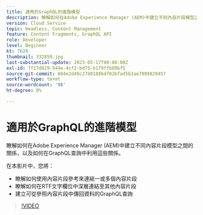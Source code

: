 ```yaml
---
title: 適用於GraphQL的進階模型
description: 瞭解如何在Adobe Experience Manager (AEM)中建立不同內容片段模型之間的關係，以及如何在GraphQL查詢中利用這些關係。
version: Cloud Service
topic: Headless, Content Management
feature: Content Fragments, GraphQL API
role: Developer
level: Beginner
kt: 7620
thumbnail: 332859.jpg
last-substantial-update: 2023-05-17T00:00:00Z
exl-id: 7f17d829-544e-4cf2-bd75-b179ffb89bf5
source-git-commit: 084e2d49c2790188b4f02bfad5b3ae7099820457
workflow-type: tm+mt
source-wordcount: '98'
ht-degree: 0%

---
```


# 適用於GraphQL的進階模型

瞭解如何在Adobe Experience Manager (AEM)中建立不同內容片段模型之間的關係，以及如何在GraphQL查詢中利用這些關係。

在本影片中，您將：

+ 瞭解如何使用內容片段參考來連結一或多個內容片段
+ 瞭解如何在RTF文字欄位中深層連結至其他內容片段
+ 建立可從參照內容片段中傳回資料的GraphQL查詢

>[!VIDEO](https://video.tv.adobe.com/v/332859?quality=12&learn=on)
